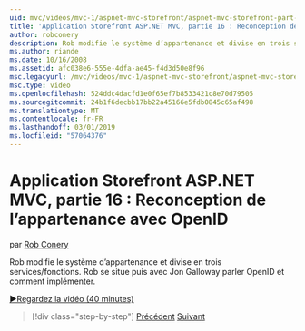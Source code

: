 ```yaml
---
uid: mvc/videos/mvc-1/aspnet-mvc-storefront/aspnet-mvc-storefront-part-16-membership-redo-with-openid
title: 'Application Storefront ASP.NET MVC, partie 16 : Reconception de l’appartenance avec OpenID | Microsoft Docs'
author: robconery
description: Rob modifie le système d’appartenance et divise en trois services/fonctions. Rob se situe puis avec Jon Galloway parler OpenID et comment mettre en place...
ms.author: riande
ms.date: 10/16/2008
ms.assetid: afc038e6-555e-4dfa-ae45-f4d3d50e8f96
msc.legacyurl: /mvc/videos/mvc-1/aspnet-mvc-storefront/aspnet-mvc-storefront-part-16-membership-redo-with-openid
msc.type: video
ms.openlocfilehash: 524ddc4dacfd1e0f65ef7b8533421c8e70d79505
ms.sourcegitcommit: 24b1f6decbb17bb22a45166e5fdb0845c65af498
ms.translationtype: MT
ms.contentlocale: fr-FR
ms.lasthandoff: 03/01/2019
ms.locfileid: "57064376"
---
```

<a name="aspnet-mvc-storefront-part-16-membership-redo-with-openid"></a>Application Storefront ASP.NET MVC, partie 16 : Reconception de l’appartenance avec OpenID
====================
par [Rob Conery](https://github.com/robconery)

Rob modifie le système d’appartenance et divise en trois services/fonctions. Rob se situe puis avec Jon Galloway parler OpenID et comment implémenter.

[&#9654;Regardez la vidéo (40 minutes)](https://channel9.msdn.com/Blogs/ASP-NET-Site-Videos/aspnet-mvc-storefront-part-16-membership-redo-with-openid)

> [!div class="step-by-step"]
> [Précédent](aspnet-mvc-storefront-part-15-public-code-review.md)
> [Suivant](aspnet-mvc-storefront-part-17-checkout-with-jeff-atwood.md)

